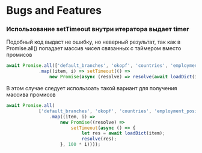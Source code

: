 # Bugs and Features
### Использование setTimeout внутри итератора выдает timer
Подобный код выдаст не ошибку, но неверный результат, так как в Promise.all() попадает массив чисел связанных с таймером вместо промисов 
```javascript
await Promise.all(['default_branches', 'okopf', 'countries', 'employment_position']
            .map((item, i) => setTimeout(() =>
                new Promise(async (resolve) => resolve(await loadDict(item))), 100 * i)));
```

В этом случае следует использоать такой вариант для получения массива промисов
```javascript
await Promise.all(
            ['default_branches', 'okopf', 'countries', 'employment_position']
                .map((item, i) =>
                    new Promise((resolve) =>
                        setTimeout(async () => {
                            let res = await loadDict(item);
                            resolve(res);
                    }, 100 * i))));
```
